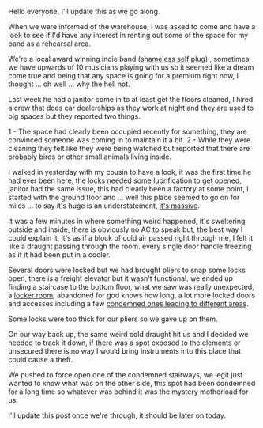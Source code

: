 Hello everyone, I'll update this as we go along.

When we were informed of the warehouse, I was asked to come and have a look to see if I'd have any interest in renting out some of the space for my band as a rehearsal area. 

We're a local award winning indie band ([shameless self plug](https://rousetheboroughs.bandcamp.com/)) , sometimes we have upwards of 10 musicians playing with us so it seemed like a dream come true and being that any space is going for a premium right now, I thought ... oh well ... why the hell not. 

Last week he had a janitor come in to at least get the floors cleaned, I hired a crew that does car dealerships as they work at night and they are used to big spaces but they reported two things.

1 - The space had clearly been occupied recently for something, they are convinced someone was coming in to maintain it a bit.
2 - While they were cleaning they felt like they were being watched but reported that there are probably birds or other small animals living inside. 
 
I walked in yesterday with my cousin to have a look, it was the first time he had ever been here, the locks needed some lubrification to get opened, janitor had the same issue, this had clearly been a factory at some point, I started with the ground floor and ... well this place seemed to go on for miles ... to say it's huge is an understatement, [it's massive](https://imgur.com/a/iwmRJa5). 

It was a few minutes in where something weird happened, it's sweltering outside and inside, there is obviously no AC to speak but, the best way I could explain it, it's as if a block of cold air passed right through me, I felt it like a draught passing through the room. every single door handle freezing as if it had been put in a cooler. 

Several doors were locked but we had brought pliers to snap some locks open, there is a freight elevator but it wasn't functional, we ended up finding a staircase to the bottom floor, what we saw was really unexpected, a [locker room](https://imgur.com/a/fnT2cAz), abandoned for god knows how long, a lot more locked doors and accesses including a few [condemned ones leading to different areas](https://i.imgur.com/X1uOZYY.jpg). 

Some locks were too thick for our pliers so we gave up on them. 

On our way back up, the same weird cold draught hit us and I decided we needed to track it down, if there was a spot exposed to the elements or unsecured there is no way I would bring instruments into this place that could cause a theft. 

We pushed to force open one of the condemned stairways, we legit just wanted to know what was on the other side, this spot had been condemned for a long time so whatever was behind it was the mystery motherload for us. 

I'll update this post once we're through, it should be later on today.